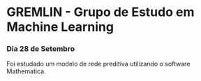 # GREMLIN - Grupo de Estudo em Machine Learning
### Dia 28 de Setembro
Foi estudado um modelo de rede preditiva utilizando o software Mathematica.
